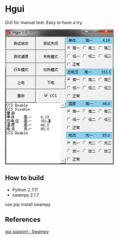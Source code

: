 # Hgui

GUI for manual test. Easy to have a try.

![](https://github.com/hugebig/Hgui/blob/master/Hgui.jpg)

## How to build
+ Python 2.7.11
+ swampy 2.1.7

use pip install swampy

## References
[gui support : Swampy](https://github.com/AllenDowney/Swampy)
